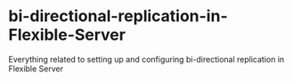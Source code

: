 # bi-directional-replication-in-Flexible-Server
Everything related to setting up and configuring bi-directional replication in Flexible Server
